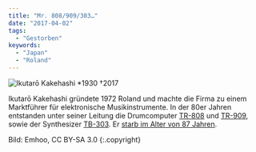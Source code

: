 ```yaml
---
title: "Mr. 808/909/303…"
date: "2017-04-02"
tags:
  - "Gestorben"
keywords:
  - "Japan"
  - "Roland"
---
```


![Ikutarō Kakehashi *1930 †2017](/images/Roland_TR-909.jpg)

Ikutarō Kakehashi gründete 1972 Roland und machte die Firma zu einem Marktführer für elektronische Musikinstrumente. In der 80er Jahren entstanden unter seiner Leitung die Drumcomputer [TR-808](https://de.wikipedia.org/wiki/Roland_TR-808) und [TR-909](https://de.wikipedia.org/wiki/Roland_TR-909), sowie der Synthesizer [TB-303](https://de.wikipedia.org/wiki/Roland_TB-303). Er [starb im Alter von 87 Jahren](https://www.heise.de/newsticker/meldung/Erfinder-des-Drum-Computers-TR-909-Ikutaro-Kakehashi-gestorben-3673130.html).

Bild:  Emhoo, CC BY-SA 3.0 {:.copyright}
